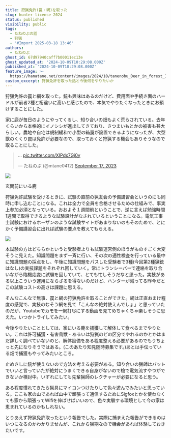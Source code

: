 ```yaml
---
title: 狩猟免許(罠・網)を取った
slug: hunter-license-2024
status: published
visibility: public
tags:
  - たねのぶの話
  - 狩猟
  - '#Import 2025-03-18 13:46'
authors:
  - たねのぶ
ghost_id: 67d97940caff7b00011ec13e
ghost_updated_at: '2024-10-09T10:29:08.000Z'
published_at: '2024-10-09T10:29:08.000Z'
feature_image: >-
  https://hanatane.net/content/images/2024/10/tanenobu_Deer_in_forest_Illustration_for_blog_header_image_so_bf6dfd61-c1db-4f7a-9069-c7c81b111e41_2.png
custom_excerpt: 狩猟免許を取った話と今後何をやりたいか
---
```

狩猟免許の罠と網を取った。銃も興味はあるのだけど、費用面や手続き面のハードルが前者2種と桁違いに高いと感じたので、本気でやりたくなったときにお預けすることにした。

家に鹿が毎日のようにやってくるし、知り合いの畑もよく荒らされている。去年くらいから本格的にイノシシが進出してきており、さつまいもとかの被害も甚大らしい。農地や自宅は規制緩和で小型の箱罠が設置できるようになったが、大型獣のくくり罠は免許が必要なので、取っておくと狩猟する機会もありそうなので取ることにした。

> … [pic.twitter.com/XIPdx7Gj0y](https://t.co/XIPdx7Gj0y)
> 
> — たねのぶ (@mtane0412) [September 17, 2023](https://twitter.com/mtane0412/status/1703199673086063017?ref_src=twsrc%5Etfw)

![](https://hanatane.net/content/images/2024/10/IMG_5108.jpeg)

玄関前にいる鹿

狩猟免許試験を受けるときに、試験の直前の猟友会の予備講習会というのにも同時に申し込むことになる。これは全力で全員を合格させるための仕組みで、事実上参加必須となっている。おおよそ１週間前ということで、逆に言えば勉強時間1週間で取得できるような試験設計がなされているということになる。電気工事士試験におけるホーザンのような試験サイトがあまりないのもそのためで、とにかく予備講習会に出れば試験の要点を教えてもらえる。

![](https://hanatane.net/content/images/2024/10/IMG_5227.jpeg)

本試験の方はどちらかというと受験者よりも試験運営側のほうがものすごく大変そうに見えた。知識問題をまず一斉に行い、その次の適性検査を行っている最中に知識問題の採点をし、午後に知識問題をパスした受験者で3種(今回第2種猟銃はなし)の実技課題をそれぞれ回していく。常にトランシーバーで連絡を取り合いながら臨機応変に試験を回していて、とても忙しそうだなと思った。実技がある以上こういう運用にならざるを得ないのだけど、ハンターが減ってる昨今だとこの試験コストの高さは課題に思える。

そんなこんなで無事、罠と網の狩猟免許を取ることができた。網は正直おまけ程度の感覚で、実技のむそう網を見て「こんなの絶対使えんでしょ」と思っていたのだが、Youtubeでカモを一網打尽にする動画を見てめちゃくちゃ楽しそうに思えた。いつかトライしてみたい。

今後やりたいこととしては、家にいる鹿を捕獲して解体して食べるまでやりたい。これは許可捕獲・有害鳥獣・あるいは狩猟のどの区分でやれるのかとかはまだ詳しく調べていないのと、解体設備をある程度整える必要があるのでもうちょっと先になりそうではある。(このあたり知見随時募集です。)あとは手伝っている畑で捕獲もやってみたいところ。

止めさしに銃が使えないので方法を考える必要がある。知り合いの猟師はバットでいいと言っていたが絶対にうまくできる自身がないので槍で電気流すやつができないか検討中。いずれにしても先輩猟師のレクチャーが必要になると思う。

ある程度慣れてきたら猟具にマイコンつけたりして色々遊んでみたいと思っている。ここも家の山であれば山中で頑張って通信するためにSigfoxとかを使わなくても家から頑張ってWifiを伸ばせばいいので、色々実験する環境として今の家は恵まれているのかもしれない。

とりあえず狩猟免許取ったという報告でした。実際に捕まえた報告ができるのはいつになるのかわかりませんが、これから猟期なので機会があれば体験しておきたいです。
